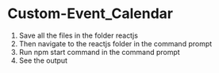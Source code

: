 # Custom-Event_Calendar

1. Save all the files in the folder reactjs
2. Then navigate to the reactjs folder in the command prompt
3. Run npm start command in the command prompt
4. See the output
